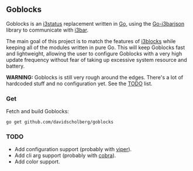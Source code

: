 ## Goblocks

Goblocks is an [i3status](https://i3wm.org/i3status/) replacement written in [Go](https://golang.org/), using the [Go-i3barjson](https://github.com/davidscholberg/go-i3barjson) library to communicate with [i3bar](https://i3wm.org/i3bar/).

The main goal of this project is to match the features of [i3blocks](https://github.com/vivien/i3blocks) while keeping all of the modules written in pure Go. This will keep Goblocks fast and lightweight, allowing the user to configure Goblocks with a very high update frequency without fear of taking up excessive system resource and battery.

**WARNING:** Goblocks is still very rough around the edges. There's a lot of hardcoded stuff and no configuration yet. See the [TODO](#todo) list.

### Get

Fetch and build Goblocks:

```
go get github.com/davidscholberg/goblocks
```

### TODO

* Add configuration support (probably with [viper](https://github.com/spf13/viper)).
* Add cli arg support (probably with [cobra](https://github.com/spf13/cobra)).
* Add color support.
